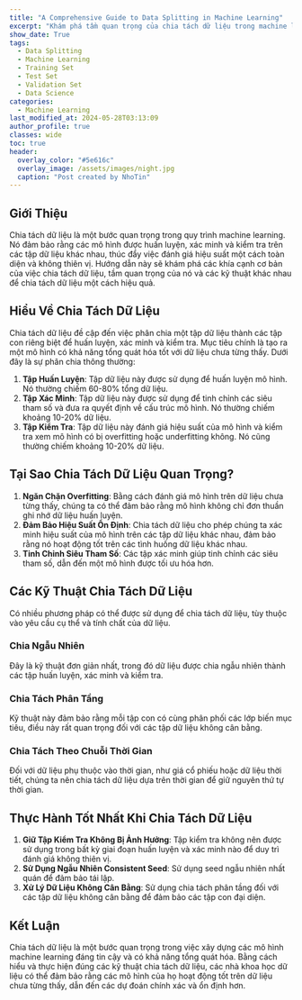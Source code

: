 ```yaml
---
title: "A Comprehensive Guide to Data Splitting in Machine Learning"
excerpt: "Khám phá tầm quan trọng của chia tách dữ liệu trong machine learning. Tìm hiểu về các kỹ thuật khác nhau như chia ngẫu nhiên, chia phân tầng và chia theo chuỗi thời gian để nâng cao hiệu suất mô hình của bạn."
show_date: True
tags:
  - Data Splitting
  - Machine Learning
  - Training Set
  - Test Set
  - Validation Set
  - Data Science
categories:
  - Machine Learning
last_modified_at: 2024-05-28T03:13:09
author_profile: true
classes: wide 
toc: true
header:
  overlay_color: "#5e616c"
  overlay_image: /assets/images/night.jpg
  caption: "Post created by NhoTin"
---
```


## Giới Thiệu

Chia tách dữ liệu là một bước quan trọng trong quy trình machine learning. Nó đảm bảo rằng các mô hình được huấn luyện, xác minh và kiểm tra trên các tập dữ liệu khác nhau, thúc đẩy việc đánh giá hiệu suất một cách toàn diện và không thiên vị. Hướng dẫn này sẽ khám phá các khía cạnh cơ bản của việc chia tách dữ liệu, tầm quan trọng của nó và các kỹ thuật khác nhau để chia tách dữ liệu một cách hiệu quả.

## Hiểu Về Chia Tách Dữ Liệu

Chia tách dữ liệu đề cập đến việc phân chia một tập dữ liệu thành các tập con riêng biệt để huấn luyện, xác minh và kiểm tra. Mục tiêu chính là tạo ra một mô hình có khả năng tổng quát hóa tốt với dữ liệu chưa từng thấy. Dưới đây là sự phân chia thông thường:

1. **Tập Huấn Luyện**: Tập dữ liệu này được sử dụng để huấn luyện mô hình. Nó thường chiếm 60-80% tổng dữ liệu.
2. **Tập Xác Minh**: Tập dữ liệu này được sử dụng để tinh chỉnh các siêu tham số và đưa ra quyết định về cấu trúc mô hình. Nó thường chiếm khoảng 10-20% dữ liệu.
3. **Tập Kiểm Tra**: Tập dữ liệu này đánh giá hiệu suất của mô hình và kiểm tra xem mô hình có bị overfitting hoặc underfitting không. Nó cũng thường chiếm khoảng 10-20% dữ liệu.

## Tại Sao Chia Tách Dữ Liệu Quan Trọng?

1. **Ngăn Chặn Overfitting**: Bằng cách đánh giá mô hình trên dữ liệu chưa từng thấy, chúng ta có thể đảm bảo rằng mô hình không chỉ đơn thuần ghi nhớ dữ liệu huấn luyện.
2. **Đảm Bảo Hiệu Suất Ổn Định**: Chia tách dữ liệu cho phép chúng ta xác minh hiệu suất của mô hình trên các tập dữ liệu khác nhau, đảm bảo rằng nó hoạt động tốt trên các tình huống dữ liệu khác nhau.
3. **Tinh Chỉnh Siêu Tham Số**: Các tập xác minh giúp tinh chỉnh các siêu tham số, dẫn đến một mô hình được tối ưu hóa hơn.

## Các Kỹ Thuật Chia Tách Dữ Liệu

Có nhiều phương pháp có thể được sử dụng để chia tách dữ liệu, tùy thuộc vào yêu cầu cụ thể và tính chất của dữ liệu.

### Chia Ngẫu Nhiên

Đây là kỹ thuật đơn giản nhất, trong đó dữ liệu được chia ngẫu nhiên thành các tập huấn luyện, xác minh và kiểm tra.

### Chia Tách Phân Tầng

Kỹ thuật này đảm bảo rằng mỗi tập con có cùng phân phối các lớp biến mục tiêu, điều này rất quan trọng đối với các tập dữ liệu không cân bằng.

### Chia Tách Theo Chuỗi Thời Gian

Đối với dữ liệu phụ thuộc vào thời gian, như giá cổ phiếu hoặc dữ liệu thời tiết, chúng ta nên chia tách dữ liệu dựa trên thời gian để giữ nguyên thứ tự thời gian.

## Thực Hành Tốt Nhất Khi Chia Tách Dữ Liệu

1. **Giữ Tập Kiểm Tra Không Bị Ảnh Hưởng**: Tập kiểm tra không nên được sử dụng trong bất kỳ giai đoạn huấn luyện và xác minh nào để duy trì đánh giá không thiên vị.
2. **Sử Dụng Ngẫu Nhiên Consistent Seed**: Sử dụng seed ngẫu nhiên nhất quán để đảm bảo tái lập.
3. **Xử Lý Dữ Liệu Không Cân Bằng**: Sử dụng chia tách phân tầng đối với các tập dữ liệu không cân bằng để đảm bảo các tập con đại diện.

## Kết Luận

Chia tách dữ liệu là một bước quan trọng trong việc xây dựng các mô hình machine learning đáng tin cậy và có khả năng tổng quát hóa. Bằng cách hiểu và thực hiện đúng các kỹ thuật chia tách dữ liệu, các nhà khoa học dữ liệu có thể đảm bảo rằng các mô hình của họ hoạt động tốt trên dữ liệu chưa từng thấy, dẫn đến các dự đoán chính xác và ổn định hơn.
